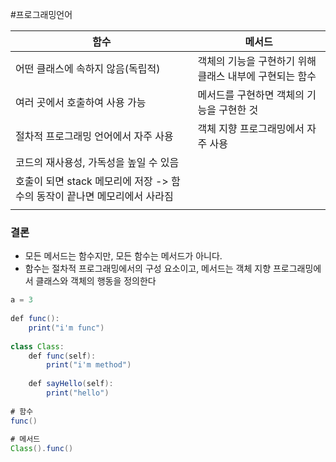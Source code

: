 #프로그래밍언어



| <center>함수</center>                           | <center>메서드</center>            |
| --------------------------------------------- | ------------------------------- |
| 어떤 클래스에 속하지 않음(독립적)                           | 객체의 기능을 구현하기 위해 클래스 내부에 구현되는 함수 |
| 여러 곳에서 호출하여 사용 가능                             | 메서드를 구현하면 객체의 기능을 구현한 것         |
| 절차적 프로그래밍 언어에서 자주 사용                          | 객체 지향 프로그래밍에서 자주 사용             |
| 코드의 재사용성, 가독성을 높일 수 있음                        |                                 |
| 호출이 되면 stack 메모리에 저장 -> 함수의 동작이 끝나면 메모리에서 사라짐 |                                 |
|                                               |                                 |

### 결론
- 모든 메서드는 함수지만, 모든 함수는 메서드가 아니다.
- 함수는 절차적 프로그래밍에서의 구성 요소이고, 메서드는 객체 지향 프로그래밍에서 클래스와 객체의 행동을 정의한다

```java
a = 3  
  
def func():  
    print("i'm func")  
  
class Class:  
    def func(self):  
        print("i'm method")  
  
    def sayHello(self):  
        print("hello")  
  
# 함수  
func()  
  
# 메서드  
Class().func()
```

